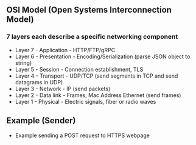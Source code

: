 ## OSI Model (Open Systems Interconnection Model)
### 7 layers each describe a specific networking component
- Layer 7 - Application - HTTP/FTP/gRPC
- Layer 6 - Presentation -  Encoding/Serialization (parse JSON object to string)
- Layer 5 - Session - Connection establishment, TLS
- Layer 4 - Transport - UDP/TCP (send segments in TCP and send datagrams in UDP)
- Layer 3 - Network - IP (send packets)
- Layer 2 - Data link - Frames, Mac Address Ethernet (send frames)
- Layer 1 - Physical - Electric signals, fiber or radio waves

## Example (Sender)
- Example sending a POST request to HTTPS webpage
